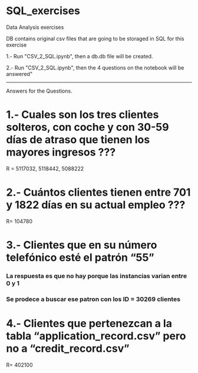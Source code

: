 # SQL_exercises

Data Analysis exercises


DB contains original csv files that are going to be storaged in SQL for this exercise

1.- Run "CSV_2_SQL.ipynb", then a db.db file will be created.

2.- Run "CSV_2_SQL.ipynb", then the 4 questions on the notebook will be answered"


------------------------------------------------------------------------------------------


Answers for the Questions.

# 1.- Cuales son los tres clientes solteros, con coche y con 30-59 días de atraso que tienen los mayores ingresos ??? 
R = 5117032, 5118442, 5088222


# 2.- Cuántos clientes tienen entre 701 y 1822 días en su actual empleo ??? 
R= 104780


# 3.- Clientes que en su número telefónico esté el patrón “55”
### La respuesta es que no hay porque las instancias varian entre 0 y 1

### Se prodece a buscar ese patron con los ID = 30269 clientes


# 4.- Clientes que pertenezcan a la tabla “application_record.csv” pero no a “credit_record.csv” 
R= 402100
